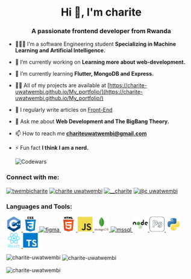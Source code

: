 <h1 align="center">Hi 👋, I'm charite</h1>
<h3 align="center">A passionate frontend developer from Rwanda</h3>

- 👩🏾‍💻 I’m a software Engineering student **Specializing in Machine Learning and Artificial Intelligence.**
  
- 🔭 I’m currently working on **Learning more about web-development.**

- 🌱 I’m currently learning **Flutter, MongoDB and Express.**

- 👨‍💻 All of my projects are available at [https://charite-uwatwembi.github.io/My_portfolio/](https://charite-uwatwembi.github.io/My_portfolio/)

- 📝 I regularly write articles on [Front-End](Front-End)

- 💬 Ask me about **Web Development and The BigBang Theory.**

- 📫 How to reach me **chariteuwatwembi@gmail.com**

- ⚡ Fun fact **I think I am a nerd.**

  ![Codewars](https://github.r2v.ch/codewars?user=charite-uwatwembi)

<h3 align="left">Connect with me:</h3>
<p align="left">
<a href="https://twitter.com/twembicharite" target="blank"><img align="center" src="https://raw.githubusercontent.com/rahuldkjain/github-profile-readme-generator/master/src/images/icons/Social/twitter.svg" alt="twembicharite" height="30" width="40" /></a>
<a href="https://www.linkedin.com/in/uwatwembi-charite-7a1022231/" target="blank"><img align="center" src="https://raw.githubusercontent.com/rahuldkjain/github-profile-readme-generator/master/src/images/icons/Social/linked-in-alt.svg" alt="charite uwatwembi" height="30" width="40" /></a>
<a href="https://instagram.com/__charite" target="blank"><img align="center" src="https://raw.githubusercontent.com/rahuldkjain/github-profile-readme-generator/master/src/images/icons/Social/instagram.svg" alt="__charite" height="30" width="40" /></a>
<a href="https://medium.com/@c.uwatwembi" target="blank"><img align="center" src="https://raw.githubusercontent.com/rahuldkjain/github-profile-readme-generator/master/src/images/icons/Social/medium.svg" alt="@c uwatwembi" height="30" width="40" /></a>
</p>

<h3 align="left">Languages and Tools:</h3>
<p align="left"> <a href="https://www.w3schools.com/cpp/" target="_blank" rel="noreferrer"> <img src="https://raw.githubusercontent.com/devicons/devicon/master/icons/cplusplus/cplusplus-original.svg" alt="cplusplus" width="40" height="40"/> </a> <a href="https://www.w3schools.com/css/" target="_blank" rel="noreferrer"> <img src="https://raw.githubusercontent.com/devicons/devicon/master/icons/css3/css3-original-wordmark.svg" alt="css3" width="40" height="40"/> </a> <a href="https://www.figma.com/" target="_blank" rel="noreferrer"> <img src="https://www.vectorlogo.zone/logos/figma/figma-icon.svg" alt="figma" width="40" height="40"/> </a> <a href="https://www.w3.org/html/" target="_blank" rel="noreferrer"> <img src="https://raw.githubusercontent.com/devicons/devicon/master/icons/html5/html5-original-wordmark.svg" alt="html5" width="40" height="40"/> </a> <a href="https://developer.mozilla.org/en-US/docs/Web/JavaScript" target="_blank" rel="noreferrer"> <img src="https://raw.githubusercontent.com/devicons/devicon/master/icons/javascript/javascript-original.svg" alt="javascript" width="40" height="40"/> </a> <a href="https://www.mongodb.com/" target="_blank" rel="noreferrer"> <img src="https://raw.githubusercontent.com/devicons/devicon/master/icons/mongodb/mongodb-original-wordmark.svg" alt="mongodb" width="40" height="40"/> </a> <a href="https://www.microsoft.com/en-us/sql-server" target="_blank" rel="noreferrer"> <img src="https://www.svgrepo.com/show/303229/microsoft-sql-server-logo.svg" alt="mssql" width="40" height="40"/> </a> <a href="https://nodejs.org" target="_blank" rel="noreferrer"> <img src="https://raw.githubusercontent.com/devicons/devicon/master/icons/nodejs/nodejs-original-wordmark.svg" alt="nodejs" width="40" height="40"/> </a> <a href="https://www.photoshop.com/en" target="_blank" rel="noreferrer"> <img src="https://raw.githubusercontent.com/devicons/devicon/master/icons/photoshop/photoshop-line.svg" alt="photoshop" width="40" height="40"/> </a> <a href="https://www.python.org" target="_blank" rel="noreferrer"> <img src="https://raw.githubusercontent.com/devicons/devicon/master/icons/python/python-original.svg" alt="python" width="40" height="40"/> </a> <a href="https://reactjs.org/" target="_blank" rel="noreferrer"> <img src="https://raw.githubusercontent.com/devicons/devicon/master/icons/react/react-original-wordmark.svg" alt="react" width="40" height="40"/> </a> <a href="https://www.typescriptlang.org/" target="_blank" rel="noreferrer"> <img src="https://raw.githubusercontent.com/devicons/devicon/master/icons/typescript/typescript-original.svg" alt="typescript" width="40" height="40"/> </a> </p>

<p><img align="left" src="https://github-readme-stats.vercel.app/api/top-langs?username=charite-uwatwembi&show_icons=true&locale=en&layout=compact" alt="charite-uwatwembi" /></p>

<p>&nbsp;<img align="center" src="https://github-readme-stats.vercel.app/api?username=charite-uwatwembi&show_icons=true&locale=en" alt="charite-uwatwembi" /></p>

<p><img align="center" src="https://github-readme-streak-stats.herokuapp.com/?user=charite-uwatwembi&" alt="charite-uwatwembi"/></p>

